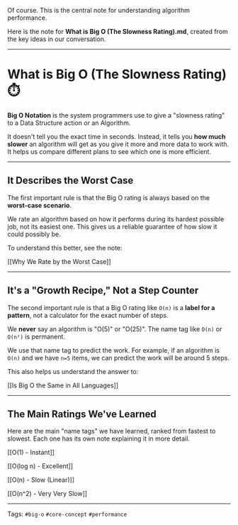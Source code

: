 Of course. This is the central note for understanding algorithm performance.

Here is the note for **What is Big O (The Slowness Rating).md**, created from the key ideas in our conversation.

---

# What is Big O (The Slowness Rating) ⏱️

**Big O Notation** is the system programmers use to give a "slowness rating" to a Data Structure action or an Algorithm.

It doesn't tell you the exact time in seconds. Instead, it tells you **how much slower** an algorithm will get as you give it more and more data to work with. It helps us compare different plans to see which one is more efficient.

---

## It Describes the Worst Case

The first important rule is that the Big O rating is always based on the **worst-case scenario**.

We rate an algorithm based on how it performs during its hardest possible job, not its easiest one. This gives us a reliable guarantee of how slow it could possibly be.

To understand this better, see the note:

[[Why We Rate by the Worst Case]]

---

## It's a "Growth Recipe," Not a Step Counter

The second important rule is that a Big O rating like `O(n)` is a **label for a pattern**, not a calculator for the exact number of steps.

We **never** say an algorithm is "O(5)" or "O(25)". The name tag like `O(n)` or `O(n²)` is permanent.

We use that name tag to predict the work. For example, if an algorithm is `O(n)` and we have `n=5` items, we can predict the work will be around 5 steps.

This also helps us understand the answer to:

[[Is Big O the Same in All Languages]]

---

## The Main Ratings We've Learned

Here are the main "name tags" we have learned, ranked from fastest to slowest. Each one has its own note explaining it in more detail.

[[O(1) - Instant]]

[[O(log n) - Excellent]]

[[O(n) - Slow (Linear)]]

[[O(n^2) - Very Very Slow]]

---

Tags: `#big-o` `#core-concept` `#performance`